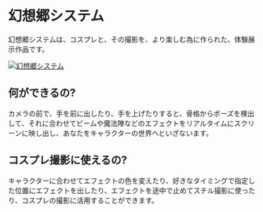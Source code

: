 # 幻想郷システム

幻想郷システムは、コスプレと、その撮影を、より楽しむ為に作られた、体験展示作品です。

[![幻想郷システム](https://img.youtube.com/vi/vYDXryfmjQk/default.jpg)](https://www.youtube.com/watch?v=vYDXryfmjQk) 

## 何ができるの?

カメラの前で、手を前に出したり、手を上げたりすると、骨格からポーズを検出して、それに合わせてビームや魔法陣などのエフェクトをリアルタイムにスクリーンに映し出し、あなたをキャラクターの世界へといざないます。

## コスプレ撮影に使えるの?

キャラクターに合わせてエフェクトの色を変えたり、好きなタイミングで指定した位置にエフェクトを出したり、エフェクトを途中で止めてスチル撮影に使ったり、コスプレの撮影に活用することができます。